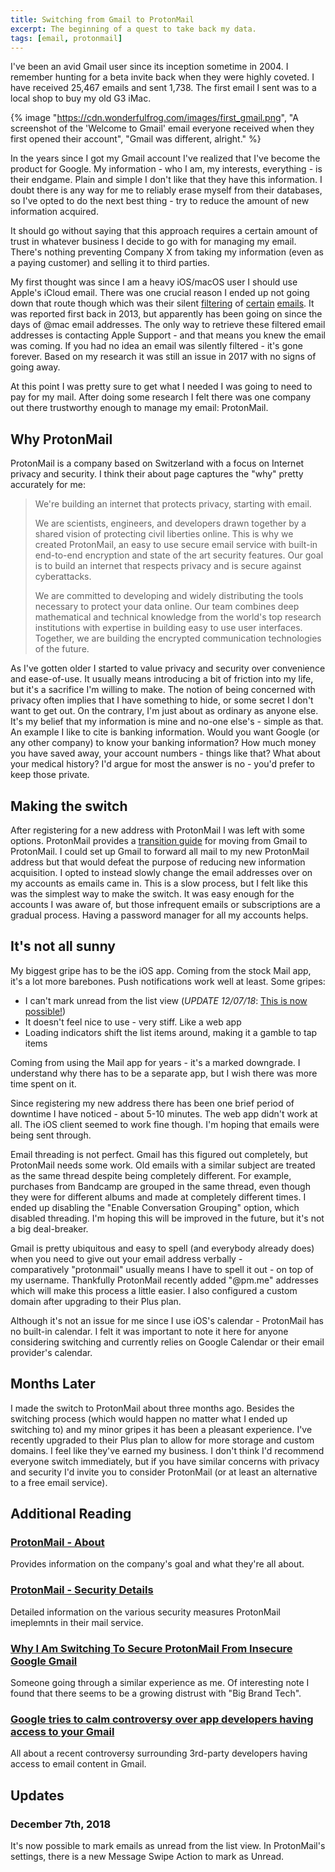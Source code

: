 ```yaml
---
title: Switching from Gmail to ProtonMail
excerpt: The beginning of a quest to take back my data.
tags: [email, protonmail]
---
```


I've been an avid Gmail user since its inception sometime in 2004. I remember hunting for a beta invite back when they were highly coveted. I have received 25,467 emails and sent 1,738. The first email I sent was to a local shop to buy my old G3 iMac.

{% image "https://cdn.wonderfulfrog.com/images/first_gmail.png", "A screenshot of the 'Welcome to Gmail' email everyone received when they first opened their account", "Gmail was different, alright." %}

In the years since I got my Gmail account I've realized that I've become the product for Google. My information - who I am, my interests, everything - is their endgame. Plain and simple I don't like that they have this information. I doubt there is any way for me to reliably erase myself from their databases, so I've opted to do the next best thing - try to reduce the amount of new information acquired.

It should go without saying that this approach requires a certain amount of trust in whatever business I decide to go with for managing my email. There's nothing preventing Company X from taking my information (even as a paying customer) and selling it to third parties.

My first thought was since I am a heavy iOS/macOS user I should use Apple's iCloud email. There was one crucial reason I ended up not going down that route though which was their silent [filtering](https://www.reddit.com/r/apple/comments/6p0z1a/is_apples_icloud_silent_filtering_still_an_issue/) of [certain](https://www.macworld.com/article/2029570/silent-email-filtering-makes-icloud-an-unreliable-option.html) [emails](https://discussions.apple.com/thread/7506554). It was reported first back in 2013, but apparently has been going on since the days of @mac email addresses. The only way to retrieve these filtered email addresses is contacting Apple Support - and that means you knew the email was coming. If you had no idea an email was silently filtered - it's gone forever. Based on my research it was still an issue in 2017 with no signs of going away.

At this point I was pretty sure to get what I needed I was going to need to pay for my mail. After doing some research I felt there was one company out there trustworthy enough to manage my email: ProtonMail.

## Why ProtonMail

ProtonMail is a company based on Switzerland with a focus on Internet privacy and security. I think their about page captures the "why" pretty accurately for me:

> We're building an internet that protects privacy, starting with email.
>
> We are scientists, engineers, and developers drawn together by a shared vision of protecting civil liberties online. This is why we created ProtonMail, an easy to use secure email service with built-in end-to-end encryption and state of the art security features. Our goal is to build an internet that respects privacy and is secure against cyberattacks.
>
> We are committed to developing and widely distributing the tools necessary to protect your data online. Our team combines deep mathematical and technical knowledge from the world's top research institutions with expertise in building easy to use user interfaces. Together, we are building the encrypted communication technologies of the future.

As I've gotten older I started to value privacy and security over convenience and ease-of-use. It usually means introducing a bit of friction into my life, but it's a sacrifice I'm willing to make. The notion of being concerned with privacy often implies that I have something to hide, or some secret I don't want to get out. On the contrary, I'm just about as ordinary as anyone else. It's my belief that my information is mine and no-one else's - simple as that. An example I like to cite is banking information. Would you want Google (or any other company) to know your banking information? How much money you have saved away, your account numbers - things like that? What about your medical history? I'd argue for most the answer is no - you'd prefer to keep those private.

## Making the switch

After registering for a new address with ProtonMail I was left with some options. ProtonMail provides a [transition guide](https://protonmail.com/support/knowledge-base/transitioning-from-gmail-to-protonmail/) for moving from Gmail to ProtonMail. I could set up Gmail to forward all mail to my new ProtonMail address but that would defeat the purpose of reducing new information acquisition. I opted to instead slowly change the email addresses over on my accounts as emails came in. This is a slow process, but I felt like this was the simplest way to make the switch. It was easy enough for the accounts I was aware of, but those infrequent emails or subscriptions are a gradual process. Having a password manager for all my accounts helps.

## It's not all sunny

My biggest gripe has to be the iOS app. Coming from the stock Mail app, it's a lot more barebones. Push notifications work well at least. Some gripes:

- I can't mark unread from the list view (_UPDATE 12/07/18_: [This is now possible!](https://wonderfulfrog.com/posts/switching-to-protonmail#updates))
- It doesn't feel nice to use - very stiff. Like a web app
- Loading indicators shift the list items around, making it a gamble to tap items

Coming from using the Mail app for years - it's a marked downgrade. I understand why there has to be a separate app, but I wish there was more time spent on it.

Since registering my new address there has been one brief period of downtime I have noticed - about 5-10 minutes. The web app didn't work at all. The iOS client seemed to work fine though. I'm hoping that emails were being sent through.

Email threading is not perfect. Gmail has this figured out completely, but ProtonMail needs some work. Old emails with a similar subject are treated as the same thread despite being completely different. For example, purchases from Bandcamp are grouped in the same thread, even though they were for different albums and made at completely different times. I ended up disabling the "Enable Conversation Grouping" option, which disabled threading. I'm hoping this will be improved in the future, but it's not a big deal-breaker.

Gmail is pretty ubiquitous and easy to spell (and everybody already does) when you need to give out your email address verbally - comparatively "protonmail" usually means I have to spell it out - on top of my username. Thankfully ProtonMail recently added "@pm.me" addresses which will make this process a little easier. I also configured a custom domain after upgrading to their Plus plan.

Although it's not an issue for me since I use iOS's calendar - ProtonMail has no built-in calendar. I felt it was important to note it here for anyone considering switching and currently relies on Google Calendar or their email provider's calendar.

## Months Later

I made the switch to ProtonMail about three months ago. Besides the switching process (which would happen no matter what I ended up switching to) and my minor gripes it has been a pleasant experience. I've recently upgraded to their Plus plan to allow for more storage and custom domains. I feel like they've earned my business. I don't think I'd recommend everyone switch immediately, but if you have similar concerns with privacy and security I'd invite you to consider ProtonMail (or at least an alternative to a free email service).

## Additional Reading

### [ProtonMail - About](https://protonmail.com/about)

Provides information on the company's goal and what they're all about.

### [ProtonMail - Security Details](https://protonmail.com/security-details)

Detailed information on the various security measures ProtonMail imeplemnts in their mail service.

### [Why I Am Switching To Secure ProtonMail From Insecure Google Gmail](https://www.forbes.com/sites/tjmccue/2018/10/31/why-i-am-switching-to-secure-protonmail-from-insecure-google-gmail/)

Someone going through a similar experience as me. Of interesting note I found that there seems to be a growing distrust with "Big Brand Tech".

### [Google tries to calm controversy over app developers having access to your Gmail](https://www.theverge.com/2018/7/3/17533108/google-gmail-privacy-read-email-messages-response)

All about a recent controversy surrounding 3rd-party developers having access to email content in Gmail.

## Updates

### December 7th, 2018

It's now possible to mark emails as unread from the list view. In ProtonMail's settings, there is a new Message Swipe Action to mark as Unread.
